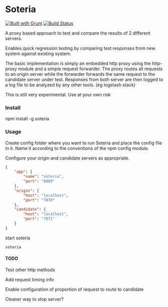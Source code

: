 # Soteria

[![Built with Grunt](https://cdn.gruntjs.com/builtwith.svg)](http://gruntjs.com/)
[![Build Status](https://travis-ci.org/cheongwy/soteria.svg?branch=master)](https://travis-ci.org/cheongwy/soteria)


A proxy based approach to test and compare the results of 2 different servers.

Enables quick regression testing by comparing test responses from new system against existing system.

The basic implementation is simply an embedded http proxy using the http-proxy module
and a simple request forwarder. The proxy routes all requests to an origin server while
the forwarder forwards the same request to the candidate server under test. Responses
from both server are then logged to a log file to be analyzed by any other tools. (eg logstash stack)


This is still very experimental. Use at your own risk

### Install

npm install -g soteria

### Usage

Create config folder where you want to run Soteria and place the config file in it.
Name it according to the conventions of the npm config module.

Configure your origin and candidate servers as appropriate.

```json
{
    "app": {
        "name": "soteria",
        "port": "8080"
    },
    "origin": {
        "host": "localhost",
        "port": "7070"
    },
    "candidate": {
        "host": "localhost",
        "port": "7071"  
    }
}
```

start soteria

```bash
soteria
```

#### TODO

Test other http methods

Add request timing info

Enable configuration of proportion of request to route to candidate

Cleaner way to stop server?

